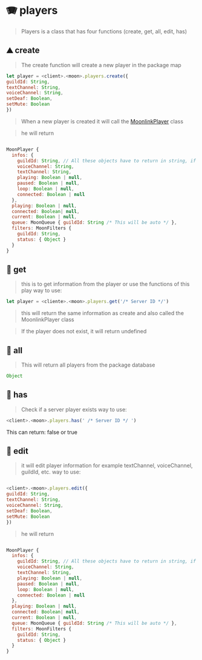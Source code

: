 # 🪗 players

> Players is a class that has four functions (create, get, all, edit, has)

## ⛰️ create

> The create function will create a new player in the package map

```javascript
let player = <client>.<moon>.players.create({
guildId: String,
textChannel: String,
voiceChannel: String,
setDeaf: Boolean,
setMute: Boolean
})
```

> When a new player is created it will call the [MoonlinkPlayer](https://moonlink.js.org/docs/moonlinkplayer) class

> he will return
```javascript

MoonPlayer {
  infos: {
    guildId: String, // All these objects have to return in string, if they come in another type, errors can occur
    voiceChannel: String,
    textChannel: String,
    playing: Boolean | null,
    paused: Boolean | null,
    loop: Boolean | null,
    connected: Boolean | null
  },
  playing: Boolean | null,
  connected: Boolean| null,
  current: Boolean | null,
  queue: MoonQueue { guildId: String /* This will be auto */ },
  filters: MoonFilters {
    guildId: String,
    status: { Object }
  }
}
```
## 🍪 get
> this is to get information from the player or use the functions of this play
way to use:
```javascript
let player = <cliente>.<moon>.players.get('/* Server ID */')
```
> this will return the same information as create and also called the MoonlinkPlayer class 

> If the player does not exist, it will return undefined 
## 🍫 all
> This will return all players from the package database 
```javascript
Object
```

## 🍩 has

> Check if a server player exists
way to use:
```javascript
<client>.<moon>.players.has(' /* Server ID */ ')
```
This can return: false or true

## 📍 edit

> it will edit player information for example textChannel, voiceChannel, guildId, etc.
way to use:
```javascript

<client>.<moon>.players.edit({
guildId: String,
textChannel: String,
voiceChannel: String,
setDeaf: Boolean,
setMute: Boolean
})
```

> he will return
```javascript

MoonPlayer {
  infos: {
    guildId: String, // All these objects have to return in string, if they come in another type, errors can occur
    voiceChannel: String,
    textChannel: String,
    playing: Boolean | null,
    paused: Boolean | null,
    loop: Boolean | null,
    connected: Boolean | null
  },
  playing: Boolean | null,
  connected: Boolean| null,
  current: Boolean | null,
  queue: MoonQueue { guildId: String /* This will be auto */ },
  filters: MoonFilters {
    guildId: String,
    status: { Object }
  }
}
```
